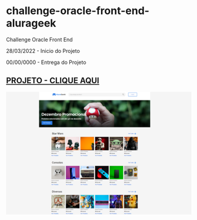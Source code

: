 # challenge-oracle-front-end-alurageek
Challenge Oracle Front End

28/03/2022 - Inicio do Projeto

00/00/0000 - Entrega do Projeto

## [PROJETO - CLIQUE AQUI](https://marceloicampos.github.io/challenge-oracle-front-end-alurageek/)

![](https://raw.githubusercontent.com/marceloicampos/challenge-oracle-front-end-alurageek/main/images/alurageek.png)

